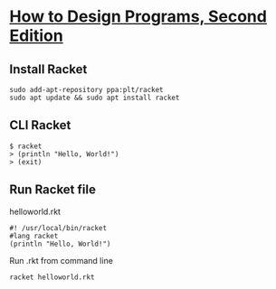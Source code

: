 # [How to Design Programs, Second Edition](https://htdp.org/2018-01-06/Book/index.html)
## Install Racket
```
sudo add-apt-repository ppa:plt/racket
sudo apt update && sudo apt install racket
```
## CLI Racket
```
$ racket
> (println "Hello, World!")
> (exit)
```
## Run Racket file
helloworld.rkt
```
#! /usr/local/bin/racket
#lang racket
(println "Hello, World!")
```
Run .rkt from command line
```
racket helloworld.rkt
```

